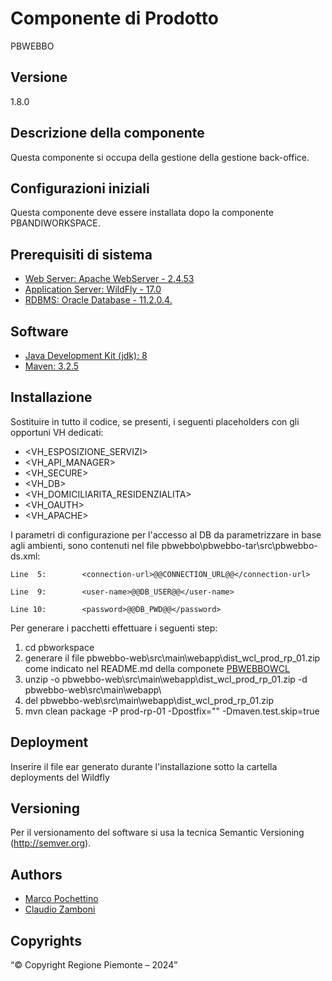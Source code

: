 # Componente di Prodotto
PBWEBBO

## Versione
1.8.0

## Descrizione della componente
Questa componente si occupa della gestione della gestione back-office.

## Configurazioni iniziali
Questa componente deve essere installata dopo la componente PBANDIWORKSPACE.

## Prerequisiti di sistema
* [Web Server: Apache WebServer - 2.4.53](https://www.apache.org)
* [Application Server: WildFly - 17.0](https://www.wildfly.org/)
* [RDBMS: Oracle Database - 11.2.0.4.](https://www.oracle.com/java)
## Software
* [Java Development Kit (jdk): 8](https://www.oracle.com/java)
* [Maven: 3.2.5](https://maven.apache.org)

## Installazione
Sostituire in tutto il codice, se presenti, i seguenti placeholders con gli opportuni VH dedicati:
* <VH_ESPOSIZIONE_SERVIZI>
* <VH_API_MANAGER>
* <VH_SECURE>
* <VH_DB>
* <VH_DOMICILIARITA_RESIDENZIALITA>
* <VH_OAUTH>
* <VH_APACHE>

I parametri di configurazione per l'accesso al DB da parametrizzare in base agli ambienti, sono contenuti nel file pbwebbo\pbwebbo-tar\src\pbwebbo-ds.xml:

	Line  5: 		<connection-url>@@CONNECTION_URL@@</connection-url>

	Line  9: 		<user-name>@@DB_USER@@</user-name>

	Line 10: 		<password>@@DB_PWD@@</password>
	

Per generare i pacchetti effettuare i seguenti step:

1. cd pbworkspace
2. generare il file pbwebbo-web\src\main\webapp\dist_wcl_prod_rp_01.zip come indicato nel README.md della componete [PBWEBBOWCL](../pbwebbowcl)
3. unzip -o pbwebbo-web\src\main\webapp\dist_wcl_prod_rp_01.zip -d pbwebbo-web\src\main\webapp\
4. del pbwebbo-web\src\main\webapp\dist_wcl_prod_rp_01.zip
5. mvn clean package -P prod-rp-01 -Dpostfix="" -Dmaven.test.skip=true

## Deployment
Inserire il file ear generato durante l'installazione sotto la cartella deployments del Wildfly

## Versioning
Per il versionamento del software si usa la tecnica Semantic Versioning (http://semver.org).

## Authors
* [Marco Pochettino](mailto:marco.pochettino@csi.it)
* [Claudio Zamboni](mailto:claudio.zamboni@csi.it)

## Copyrights
“© Copyright Regione Piemonte – 2024”